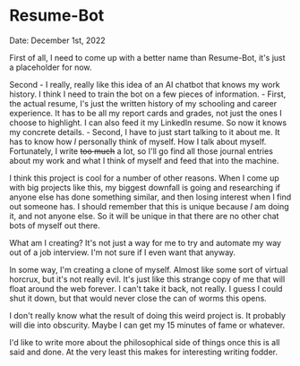 # Resume-Bot

Date: December 1st, 2022

First of all, I need to come up with a better name than Resume-Bot, it's just a placeholder for now. 

Second - I really, really like this idea of an AI chatbot that knows my work history. I think I need to train the bot on a few pieces of information. 
	- First, the actual resume, I's just the written history of my schooling and career experience. It has to be all my report cards and grades, not just the ones I choose to highlight. I can also feed it my LinkedIn resume. So now it knows my concrete details.
	- Second, I have to just start talking to it about me. It has to know how *I* personally think of myself. How I talk about myself. Fortunately, I write ~~too much~~ a lot, so I'll go find all those journal entries about my work and what I think of myself and feed that into the machine.

I think this project is cool for a number of other reasons. When I come up with big projects like this, my biggest downfall is going and researching if anyone else has done something similar, and then losing interest when I find out someone has. I should remember that this is unique because *I* am doing it, and not anyone else. So it will be unique in that there are no other chat bots of myself out there.  

What am I creating? It's not just a way for me to try and automate my way out of a job interview. I'm not sure if I even want that anyway.  

In some way, I'm creating a clone of myself. Almost like some sort of virtual horcrux, but it's not really evil. It's just like this strange copy of me that will float around the web forever. I can't take it back, not really. I guess I could shut it down, but that would never close the can of worms this opens. 

I don't really know what the result of doing this weird project is. It probably will die into obscurity. Maybe I can get my 15 minutes of fame or whatever.

I'd like to write more about the philosophical side of things once this is all said and done. At the very least this makes for interesting writing fodder. 


